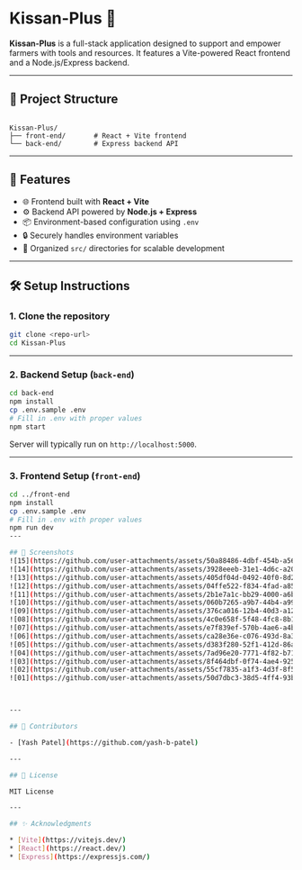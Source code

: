# Kissan-Plus 🌾

**Kissan-Plus** is a full-stack application designed to support and empower farmers with tools and resources. It features a Vite-powered React frontend and a Node.js/Express backend.

---

## 📂 Project Structure

```

Kissan-Plus/
├── front-end/       # React + Vite frontend
└── back-end/        # Express backend API

````

---

## 🚀 Features

- 🌐 Frontend built with **React + Vite**
- ⚙️ Backend API powered by **Node.js + Express**
- 📦 Environment-based configuration using `.env`
- 🔒 Securely handles environment variables
- 📁 Organized `src/` directories for scalable development

---

## 🛠️ Setup Instructions

### 1. Clone the repository

```bash
git clone <repo-url>
cd Kissan-Plus
````

---

### 2. Backend Setup (`back-end`)

```bash
cd back-end
npm install
cp .env.sample .env
# Fill in .env with proper values
npm start
```

Server will typically run on `http://localhost:5000`.

---

### 3. Frontend Setup (`front-end`)

```bash
cd ../front-end
npm install
cp .env.sample .env
# Fill in .env with proper values
npm run dev
---

## 🧪 Screenshots
![15](https://github.com/user-attachments/assets/50a88486-4dbf-454b-a568-f8bd1ee7ae20)
![14](https://github.com/user-attachments/assets/3928eeeb-31e1-4d6c-a20b-3cac3bdd46ba)
![13](https://github.com/user-attachments/assets/405df04d-0492-40f0-8d2c-f7546935e941)
![12](https://github.com/user-attachments/assets/04ffe522-f834-4fad-a855-4b852240ec3d)
![11](https://github.com/user-attachments/assets/2b1e7a1c-bb29-4000-a6bf-80bad310c379)
![10](https://github.com/user-attachments/assets/060b7265-a9b7-44b4-a99b-b36ac7131de1)
![09](https://github.com/user-attachments/assets/376ca016-12b4-40d3-a12c-213888b773b3)
![08](https://github.com/user-attachments/assets/4c0e658f-5f48-4fc8-8b1e-0b8514eaa19f)
![07](https://github.com/user-attachments/assets/e7f839ef-570b-4ae6-a4bd-3edef1a7c35e)
![06](https://github.com/user-attachments/assets/ca28e36e-c076-493d-8a3f-44f0d40939ab)
![05](https://github.com/user-attachments/assets/d383f280-52f1-412d-86aa-74413be9ac1e)
![04](https://github.com/user-attachments/assets/7ad96e20-7771-4f82-b71e-9c6d8c15c3f5)
![03](https://github.com/user-attachments/assets/8f464dbf-0f74-4ae4-925c-27acc93d4cb0)
![02](https://github.com/user-attachments/assets/55cf7835-a1f3-4d3f-8f59-267c962c3dcf)
![01](https://github.com/user-attachments/assets/50d7dbc3-38d5-4ff4-93b7-6aeb3008c4d1)



---

## 🤝 Contributors

- [Yash Patel](https://github.com/yash-b-patel)

---

## 📄 License

MIT License

---

## ✨ Acknowledgments

* [Vite](https://vitejs.dev/)
* [React](https://react.dev/)
* [Express](https://expressjs.com/)

